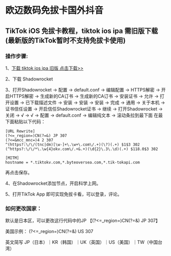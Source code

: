# 欧迈数码免拔卡国外抖音
## TikTok iOS 免拔卡教程，tiktok ios ipa 需旧版下载(最新版的TikTok暂时不支持免拔卡使用)
### 操作步骤:
1、[下载 tiktok ios ipa 旧版 点击下载>>](http://a.ssv2ray.com/tiktok.html)

2、下载 Shadowrocket

3、打开Shadowrocket → 配置 → default.conf → 编辑配置 → HTTPS解密 → 开启HTTPS解密 → 生成新的CA订书 → 生成新的CA订书 → 安装证书 → 允许 → 打开设置 → 已下载描述文件 → 安装 → 安装 → 安装 → 完成 → 通用 → 关于本机 → 证书信任设置 → 开启信任Shadowrocket证书 → 继续 → 打开Shadowrocket → 关闭 → √ → √ → 配置 → default.conf → 编辑纯文本 → 滚动条拉到最下面
在最下面粘贴以下代码：
```
[URL Rewrite]
(?<=_region=)CN(?=&) JP 307
(?<=&mcc_mnc=)4 2 307
^(https?:\/\/(tnc|dm)[\w-]+\.\w+\.com\/.+)(\?)(.+) $1$3 302
(^https?:\/\/*\.\w{4}okv.com\/.+&.+)(\d{2}\.3\.\d)(.+) $118.0$3 302

[MITM]
hostname = *.tiktokv.com,*.byteoversea.com,*.tik-tokapi.com
```
再点击保存。

4、在Shadowrocket添加节点，开启科学上网。

5、打开TikTok App 即可实现免拔卡看，可以登录，评论。

### 如何更改国家：
默认是日本区，可以更改这行代码中的JP 【(?<=_region=)CN(?=&) JP 307】

美国示例： (?<=_region=)CN(?=&) US 307

英文简写 JP（日本）｜KR（韩国）｜UK（英国）｜US（美国）｜TW（中国台湾）
